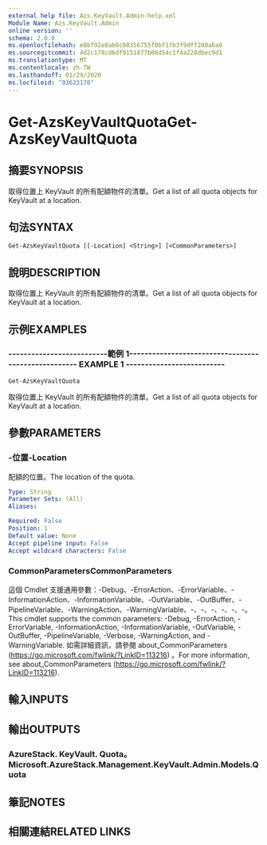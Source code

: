 ```yaml
---
external help file: Azs.KeyVault.Admin-help.xml
Module Name: Azs.KeyVault.Admin
online version: ''
schema: 2.0.0
ms.openlocfilehash: e0bf92e8ab0c08356755f0bf1fb3f9dff280a6a0
ms.sourcegitcommit: 4d2c178cd6df9151877b08d54c1f4a228dbec9d1
ms.translationtype: MT
ms.contentlocale: zh-TW
ms.lasthandoff: 01/29/2020
ms.locfileid: "93623170"
---
```

# <span data-ttu-id="9c709-101">Get-AzsKeyVaultQuota</span><span class="sxs-lookup"><span data-stu-id="9c709-101">Get-AzsKeyVaultQuota</span></span>

## <span data-ttu-id="9c709-102">摘要</span><span class="sxs-lookup"><span data-stu-id="9c709-102">SYNOPSIS</span></span>
<span data-ttu-id="9c709-103">取得位置上 KeyVault 的所有配額物件的清單。</span><span class="sxs-lookup"><span data-stu-id="9c709-103">Get a list of all quota objects for KeyVault at a location.</span></span>

## <span data-ttu-id="9c709-104">句法</span><span class="sxs-lookup"><span data-stu-id="9c709-104">SYNTAX</span></span>

```
Get-AzsKeyVaultQuota [[-Location] <String>] [<CommonParameters>]
```

## <span data-ttu-id="9c709-105">說明</span><span class="sxs-lookup"><span data-stu-id="9c709-105">DESCRIPTION</span></span>
<span data-ttu-id="9c709-106">取得位置上 KeyVault 的所有配額物件的清單。</span><span class="sxs-lookup"><span data-stu-id="9c709-106">Get a list of all quota objects for KeyVault at a location.</span></span>

## <span data-ttu-id="9c709-107">示例</span><span class="sxs-lookup"><span data-stu-id="9c709-107">EXAMPLES</span></span>

### <span data-ttu-id="9c709-108">--------------------------範例 1--------------------------</span><span class="sxs-lookup"><span data-stu-id="9c709-108">-------------------------- EXAMPLE 1 --------------------------</span></span>
```
Get-AzsKeyVaultQuota
```

<span data-ttu-id="9c709-109">取得位置上 KeyVault 的所有配額物件的清單。</span><span class="sxs-lookup"><span data-stu-id="9c709-109">Get a list of all quota objects for KeyVault at a location.</span></span>

## <span data-ttu-id="9c709-110">參數</span><span class="sxs-lookup"><span data-stu-id="9c709-110">PARAMETERS</span></span>

### <span data-ttu-id="9c709-111">-位置</span><span class="sxs-lookup"><span data-stu-id="9c709-111">-Location</span></span>
<span data-ttu-id="9c709-112">配額的位置。</span><span class="sxs-lookup"><span data-stu-id="9c709-112">The location of the quota.</span></span>

```yaml
Type: String
Parameter Sets: (All)
Aliases: 

Required: False
Position: 1
Default value: None
Accept pipeline input: False
Accept wildcard characters: False
```

### <span data-ttu-id="9c709-113">CommonParameters</span><span class="sxs-lookup"><span data-stu-id="9c709-113">CommonParameters</span></span>
<span data-ttu-id="9c709-114">這個 Cmdlet 支援通用參數：-Debug、-ErrorAction、-ErrorVariable、-InformationAction、-InformationVariable、-OutVariable、-OutBuffer、-PipelineVariable、-WarningAction、-WarningVariable、-、-、-、-、-、-。</span><span class="sxs-lookup"><span data-stu-id="9c709-114">This cmdlet supports the common parameters: -Debug, -ErrorAction, -ErrorVariable, -InformationAction, -InformationVariable, -OutVariable, -OutBuffer, -PipelineVariable, -Verbose, -WarningAction, and -WarningVariable.</span></span> <span data-ttu-id="9c709-115">如需詳細資訊，請參閱 about_CommonParameters (https://go.microsoft.com/fwlink/?LinkID=113216) 。</span><span class="sxs-lookup"><span data-stu-id="9c709-115">For more information, see about_CommonParameters (https://go.microsoft.com/fwlink/?LinkID=113216).</span></span>

## <span data-ttu-id="9c709-116">輸入</span><span class="sxs-lookup"><span data-stu-id="9c709-116">INPUTS</span></span>

## <span data-ttu-id="9c709-117">輸出</span><span class="sxs-lookup"><span data-stu-id="9c709-117">OUTPUTS</span></span>

### <span data-ttu-id="9c709-118">AzureStack. KeyVault. Quota。</span><span class="sxs-lookup"><span data-stu-id="9c709-118">Microsoft.AzureStack.Management.KeyVault.Admin.Models.Quota</span></span>

## <span data-ttu-id="9c709-119">筆記</span><span class="sxs-lookup"><span data-stu-id="9c709-119">NOTES</span></span>

## <span data-ttu-id="9c709-120">相關連結</span><span class="sxs-lookup"><span data-stu-id="9c709-120">RELATED LINKS</span></span>

